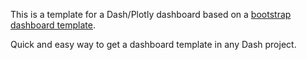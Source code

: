 This is a template for a Dash/Plotly dashboard based on a [bootstrap dashboard template](https://github.com/victorvalentee/bootstrap_dashboard_template).

Quick and easy way to get a dashboard template in any Dash project.